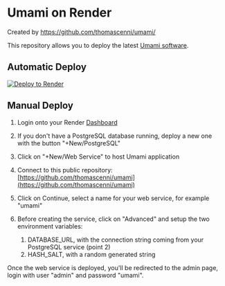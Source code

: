 # Umami on Render

Created by https://github.com/thomascenni/umami/

This repository allows you to deploy the latest <a href="https://umami.is/" target="_blank">Umami software</a>.

## Automatic Deploy
[![Deploy to Render](https://render.com/images/deploy-to-render-button.svg)](https://render.com/deploy?repo=https://github.com/GabriellJacinto/umami-analytics.git)


## Manual Deploy

1. Login onto your Render [Dashboard](https://dashboard.render.com/)

2. If you don't have a PostgreSQL database running, deploy a new one with the button "+New/PostgreSQL" 

3. Click on "+New/Web Service" to host Umami application

4. Connect to this public repository: [https://github.com/thomascenni/umami](https://github.com/thomascenni/umami)

5. Click on Continue, select a name for your web service, for example "umami"

6. Before creating the service, click on "Advanced" and setup the two environment variables:
   
   1. DATABASE_URL, with the connection string coming from your PostgreSQL service (point 2)
   2. HASH_SALT, with a random generated string


Once the web service is deployed, you'll be redirected to the admin page, login with user "admin" and password "umami".
